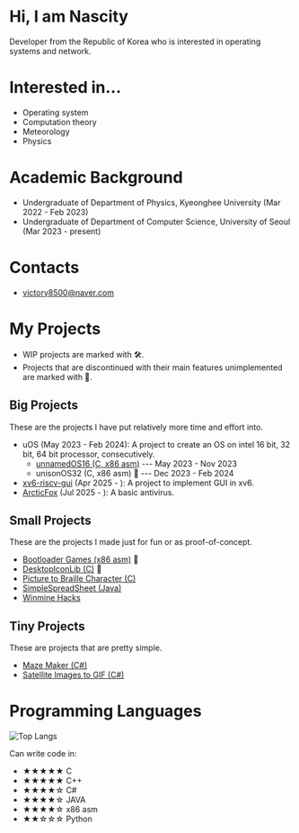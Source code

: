 # Hi, I am Nascity
Developer from the Republic of Korea who is interested in operating systems and network.

# Interested in...
* Operating system
* Computation theory
* Meteorology
* Physics

# Academic Background
* Undergraduate of Department of Physics, Kyeonghee University (Mar 2022 - Feb 2023)
* Undergraduate of Department of Computer Science, University of Seoul (Mar 2023 - present)

# Contacts
* victory8500@naver.com

# My Projects
* WIP projects are marked with 🛠️.
* Projects that are discontinued with their main features unimplemented are marked with 🛑.

## Big Projects
These are the projects I have put relatively more time and effort into.
* uOS (May 2023 - Feb 2024): A project to create an OS on intel 16 bit, 32 bit, 64 bit processor, consecutively.
  * [unnamedOS16 (C, x86 asm)](https://github.com/Nascity/unnamedOS16) --- May 2023 - Nov 2023
  * unisonOS32 (C, x86 asm) 🛑 --- Dec 2023 - Feb 2024
* [xv6-riscv-gui](https://github.com/Nascity/xv6-riscv-gui) (Apr 2025 - ): A project to implement GUI in xv6.
* [ArcticFox](https://github.com/Nascity/ArcticFox) (Jul 2025 - ): A basic antivirus.

## Small Projects
These are the projects I made just for fun or as proof-of-concept.
* [Bootloader Games (x86 asm)](https://github.com/Nascity/Bootloader-Games) 🛑
* [DesktopIconLib (C)](https://github.com/Nascity/DesktopIconLib) 🛑
* [Picture to Braille Character (C)](https://github.com/Nascity/Picture-to-Braille-Character)
* [SimpleSpreadSheet (Java)](https://github.com/Nascity/SimpleSpreadSheet)
* [Winmine Hacks](https://github.com/Nascity/Winmine-Hack)

## Tiny Projects
These are projects that are pretty simple.
* [Maze Maker (C#)](https://github.com/Nascity/Maze-Maker)
* [Satellite Images to GIF (C#)](https://github.com/Nascity/Satellite-Images-to-GIF)

# Programming Languages
![Top Langs](https://github-readme-stats.vercel.app/api/top-langs/?username=nascity&size_weight=0.5&count_weight=0.5)

Can write code in:
* ★★★★★ C
* ★★★★★ C++
* ★★★★☆ C#
* ★★★★☆ JAVA
* ★★★★☆ x86 asm
* ★★☆☆☆ Python
